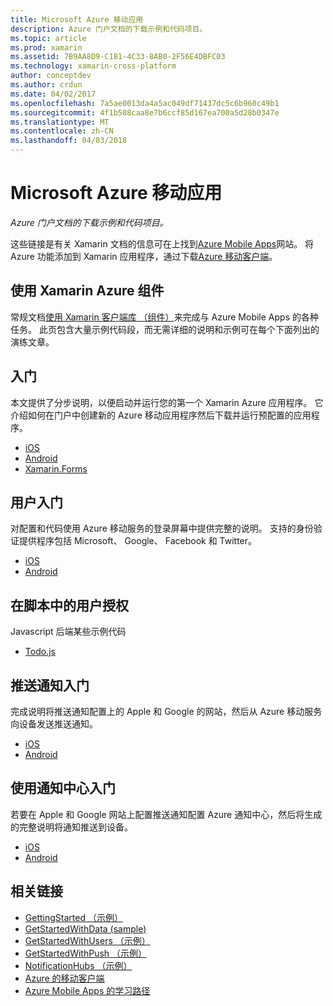 ```yaml
---
title: Microsoft Azure 移动应用
description: Azure 门户文档的下载示例和代码项目。
ms.topic: article
ms.prod: xamarin
ms.assetid: 7B9AA8D9-C181-4C33-8AB0-2F56E4DBFC03
ms.technology: xamarin-cross-platform
author: conceptdev
ms.author: crdun
ms.date: 04/02/2017
ms.openlocfilehash: 7a5ae0013da4a5ac049df71437dc5c6b960c49b1
ms.sourcegitcommit: 4f1b508caa8e7b6ccf85d167ea700a5d28b0347e
ms.translationtype: MT
ms.contentlocale: zh-CN
ms.lasthandoff: 04/03/2018
---
```

# <a name="microsoft-azure-mobile-apps"></a>Microsoft Azure 移动应用

_Azure 门户文档的下载示例和代码项目。_

<!--
NOTE TO AUTHORS: this page is referenced from
http://azure.microsoft.com/en-us/develop/mobile/xamarin/
as https://developer.xamarin.com/guides/cross-platform/data-cloud/mobile-services/
A redirect has been put in place to /mobile-apps/ HOWEVER the /Resources/ .ZIP files are still located in /mobile-services/ so that the following permalinks don't break

The ZIPs in /Resources/ are also referenced by inbound links
Getting Started  http://go.microsoft.com/fwlink/p/?LinkId=331359
Get started with data   http://go.microsoft.com/fwlink/p/?LinkId=331302
Get started with push   http://go.microsoft.com/fwlink/p/?LinkId=331303
Get started with authentication http://go.microsoft.com/fwlink/p/?LinkId=331328
Get started with Notification Hubs  http://go.microsoft.com/fwlink/p/?LinkId=331329
Validate and modify data    http://go.microsoft.com/fwlink/p/?LinkId=331330
-->


这些链接是有关 Xamarin 文档的信息可在上找到[Azure Mobile Apps](https://docs.microsoft.com/azure/app-service-mobile/)网站。
将 Azure 功能添加到 Xamarin 应用程序，通过下载[Azure 移动客户端](https://www.nuget.org/packages/Microsoft.Azure.Mobile.Client/)。

## <a name="working-with-the-xamarin-azure-component"></a>使用 Xamarin Azure 组件

常规文档[使用 Xamarin 客户端库 （组件）](https://docs.microsoft.com/azure/app-service-mobile/app-service-mobile-dotnet-how-to-use-client-library)来完成与 Azure Mobile Apps 的各种任务。 此页包含大量示例代码段，而无需详细的说明和示例可在每个下面列出的演练文章。

## <a name="getting-started"></a>入门

本文提供了分步说明，以便启动并运行您的第一个 Xamarin Azure 应用程序。
它介绍如何在门户中创建新的 Azure 移动应用程序然后下载并运行预配置的应用程序。

-  [iOS](https://docs.microsoft.com/azure/app-service-mobile/app-service-mobile-xamarin-ios-get-started/)
-  [Android](https://docs.microsoft.com/azure/app-service-mobile/app-service-mobile-xamarin-android-get-started/)
-  [Xamarin.Forms](https://docs.microsoft.com/azure/app-service-mobile/app-service-mobile-xamarin-forms-get-started)

<!--
## Validate, Modify and Augment Data in Scripts

Demonstrates how to add server-side scripts to Azure Mobile Services data tables to implement server-side validation and other functionality.

-  [iOS](https://azure.microsoft.com/en-us/documentation/articles/mobile-services-dotnet-how-to-use-client-library/#errors)
-  [Android](https://azure.microsoft.com/en-us/documentation/articles/mobile-services-dotnet-how-to-use-client-library/#errors)
-->

<!--
## Add Paging to Data

A quick example of paging large sets of data using Skip() and Take().

-  [iOS](https://azure.microsoft.com/en-us/documentation/articles/mobile-services-dotnet-how-to-use-client-library/#paging)
-  [Android](https://azure.microsoft.com/en-us/documentation/articles/mobile-services-dotnet-how-to-use-client-library/#paging)
-->

## <a name="get-started-with-users"></a>用户入门

对配置和代码使用 Azure 移动服务的登录屏幕中提供完整的说明。 支持的身份验证提供程序包括 Microsoft、 Google、 Facebook 和 Twitter。

-  [iOS](https://azure.microsoft.com/en-us/documentation/articles/app-service-mobile-xamarin-ios-get-started-users/)
-  [Android](https://azure.microsoft.com/en-us/documentation/articles/app-service-mobile-xamarin-android-get-started-users/)


## <a name="authorize-users-in-scripts"></a>在脚本中的用户授权

Javascript 后端某些示例代码

-  [Todo.js](https://github.com/Azure/azure-mobile-apps-node/blob/master/samples/personal-table/tables/TodoItem.js#L38)


## <a name="get-started-with-push"></a>推送通知入门

完成说明将推送通知配置上的 Apple 和 Google 的网站，然后从 Azure 移动服务向设备发送推送通知。

-  [iOS](https://docs.microsoft.com/azure/app-service-mobile/app-service-mobile-xamarin-ios-get-started-push)
-  [Android](https://docs.microsoft.com/azure/app-service-mobile/app-service-mobile-xamarin-android-get-started-push)


## <a name="get-started-with-notification-hubs"></a>使用通知中心入门

若要在 Apple 和 Google 网站上配置推送通知配置 Azure 通知中心，然后将生成的完整说明将通知推送到设备。

-  [iOS](https://docs.microsoft.com/azure/notification-hubs/xamarin-notification-hubs-ios-push-notification-apns-get-started)
-  [Android](https://docs.microsoft.com/azure/notification-hubs/xamarin-notification-hubs-push-notifications-android-gcm)



## <a name="related-links"></a>相关链接

- [GettingStarted （示例）](https://github.com/xamarin/mobile-samples/tree/master/Azure/GettingStarted)
- [GetStartedWithData (sample)](https://github.com/xamarin/mobile-samples/tree/master/Azure/GetStartedWithData)
- [GetStartedWithUsers （示例）](https://github.com/xamarin/mobile-samples/tree/master/Azure/GetStartedWithUsers)
- [GetStartedWithPush （示例）](https://github.com/xamarin/mobile-samples/tree/master/Azure/GetStartedWithPush)
- [NotificationHubs （示例）](https://github.com/xamarin/mobile-samples/tree/master/Azure/NotificationHubs)
- [Azure 的移动客户端](https://www.nuget.org/packages/Microsoft.Azure.Mobile.Client/)
- [Azure Mobile Apps 的学习路径](https://azure.microsoft.com/en-us/documentation/learning-paths/appservice-mobileapps/)

<!--
- [ValidateModifyData (sample)](https://github.com/xamarin/mobile-samples/tree/master/Azure/ValidateModifyData)
-->